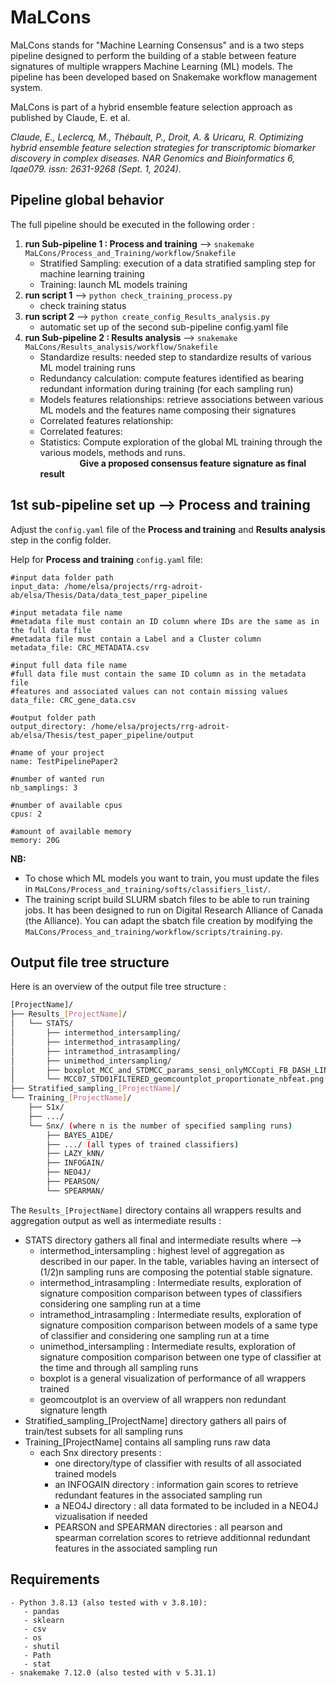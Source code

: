# MaLCons
 MaLCons stands for "Machine Learning Consensus" and is a two steps pipeline designed to perform the building of a stable between feature signatures of multiple wrappers Machine Learning (ML) models. The pipeline has been developed based on Snakemake workflow management system.

 MaLCons is part of a hybrid ensemble feature selection approach as published by Claude, E. et al.
 
 *Claude, E., Leclercq, M., Thébault, P., Droit, A. & Uricaru, R. Optimizing hybrid ensemble feature selection strategies for transcriptomic biomarker discovery in complex diseases. NAR Genomics and Bioinformatics 6, lqae079. issn: 2631-9268 (Sept. 1, 2024).*
 

## Pipeline global behavior
The full pipeline should be executed in the following order :
 1. **run Sub-pipeline 1 : Process and training** --> ``` snakemake MaLCons/Process_and_Training/workflow/Snakefile ```
    - Stratified Sampling: execution of a data stratified sampling step for machine learning training
    - Training: launch ML models training
 2. **run script 1** --> ```python check_training_process.py```
    - check training status
 4. **run script 2** --> ```python create_config_Results_analysis.py```
    - automatic set up of the second sub-pipeline config.yaml file
 6. **run Sub-pipeline 2 : Results analysis** --> ``` snakemake MaLCons/Results_analysis/workflow/Snakefile ```
    - Standardize results: needed step to standardize results of various ML model training runs
    - Redundancy calculation: compute features identified as bearing redundant information during training (for each sampling run)
    - Models features relationships: retrieve associations between various ML models and the features name composing their signatures
    - Correlated features relationship: 
    - Correlated features: 
    - Statistics: Compute exploration of the global ML training through the various models, methods and runs.\
&nbsp;&nbsp;&nbsp;&nbsp;&nbsp;&nbsp;&nbsp;&nbsp;&nbsp;&nbsp;&nbsp;&nbsp;&nbsp;&nbsp;&nbsp;&nbsp;**Give a proposed consensus feature signature as final result**
 
 
## 1st sub-pipeline set up --> Process and training
Adjust the `config.yaml` file of the **Process and training** and **Results analysis** step in the config folder.

Help for **Process and training** `config.yaml` file:

```
#input data folder path
input_data: /home/elsa/projects/rrg-adroit-ab/elsa/Thesis/Data/data_test_paper_pipeline

#input metadata file name
#metadata file must contain an ID column where IDs are the same as in the full data file
#metadata file must contain a Label and a Cluster column
metadata_file: CRC_METADATA.csv 

#input full data file name
#full data file must contain the same ID column as in the metadata file
#features and associated values can not contain missing values
data_file: CRC_gene_data.csv 

#output folder path
output_directory: /home/elsa/projects/rrg-adroit-ab/elsa/Thesis/test_paper_pipeline/output

#name of your project
name: TestPipelinePaper2 

#number of wanted run
nb_samplings: 3 

#number of available cpus
cpus: 2 

#amount of available memory
memory: 20G 
```
**NB:**
- To chose which ML models you want to train, you must update the files in `MaLCons/Process_and_training/softs/classifiers_list/`.
- The training script build SLURM sbatch files to be able to run training jobs. It has been designed to run on Digital Research Alliance of Canada (the Alliance). You can adapt the sbatch file creation by modifying the `MaLCons/Process_and_training/workflow/scripts/training.py`.

## Output file tree structure
Here is an overview of the output file tree structure : 
```bash 
[ProjectName]/  
├── Results_[ProjectName]/  
│   └── STATS/  
│       ├── intermethod_intersampling/  
│       ├── intermethod_intrasampling/  
│       ├── intramethod_intrasampling/  
│       ├── unimethod_intersampling/  
│       ├── boxplot_MCC_and_STDMCC_params_sensi_onlyMCCopti_FB_DASH_LINE.png  
│       └── MCC07_STD01FILTERED_geomcountplot_proportionate_nbfeat.png  
├── Stratified_sampling_[ProjectName]/  
└── Training_[ProjectName]/  
    ├── S1x/  
    ├── .../  
    └── Snx/ (where n is the number of specified sampling runs)  
        ├── BAYES_A1DE/   
        ├── .../ (all types of trained classifiers)  
        ├── LAZY_kNN/  
        ├── INFOGAIN/  
        ├── NEO4J/  
        ├── PEARSON/  
        └── SPEARMAN/  
```
The ```Results_[ProjectName]``` directory contains all wrappers results and aggregation output as well as intermediate results : 
- STATS directory gathers all final and intermediate results where -->
   - intermethod_intersampling : highest level of aggregation as described in our paper. In the table, variables having an intersect of (1/2)n  sampling runs are composing the potential stable signature.
   - intermethod_intrasampling : Intermediate results, exploration of signature composition comparison between types of classifiers considering one sampling run at a time
   - intramethod_intrasampling : Intermediate results, exploration of signature composition comparison between models of a same type of classifier and considering one sampling run at a time
   - unimethod_intersampling : Intermediate results, exploration of signature composition comparison between one type of classifier at the time and through all sampling runs
   - boxplot is a general visualization of performance of all wrappers trained
   - geomcoutplot is an overview of all wrappers non redundant signature length
- Stratified_sampling_[ProjectName] directory gathers all pairs of train/test subsets for all sampling runs
- Training_[ProjectName] contains all sampling runs raw data
   - each Snx directory presents :
      - one directory/type of classifier with results of all associated trained models
      - an INFOGAIN directory : information gain scores to retrieve redundant features in the associated sampling run
      - a NEO4J directory : all data formated to be included in a NEO4J vizualisation if needed
      - PEARSON and SPEARMAN directories : all pearson and spearman correlation scores to retrieve additionnal redundant features in the associated sampling run 

## Requirements
```
- Python 3.8.13 (also tested with v 3.8.10):
   - pandas
   - sklearn
   - csv
   - os
   - shutil
   - Path
   - stat
- snakemake 7.12.0 (also tested with v 5.31.1)
```

